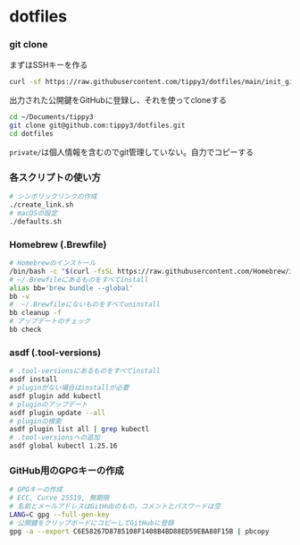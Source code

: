 # dotfiles

### git clone

まずはSSHキーを作る

```zsh
curl -sf https://raw.githubusercontent.com/tippy3/dotfiles/main/init_github.sh | sh -
```

出力された公開鍵をGitHubに登録し、それを使ってcloneする

```zsh
cd ~/Documents/tippy3
git clone git@github.com:tippy3/dotfiles.git
cd dotfiles
```

`private/`は個人情報を含むのでgit管理していない。自力でコピーする

### 各スクリプトの使い方

```zsh
# シンボリックリンクの作成
./create_link.sh
# macOSの設定
./defaults.sh
```

### Homebrew (.Brewfile)

```zsh
# Homebrewのインストール
/bin/bash -c "$(curl -fsSL https://raw.githubusercontent.com/Homebrew/install/HEAD/install.sh)"
# ~/.Brewfileにあるものをすべてinstall
alias bb='brew bundle --global'
bb -v
#  ~/.Brewfileにないものをすべてuninstall
bb cleanup -f
# アップデートのチェック
bb check
```

### asdf (.tool-versions)

```zsh
# .tool-versionsにあるものをすべてinstall
asdf install
# pluginがない場合はinstallが必要
asdf plugin add kubectl
# pluginのアップデート
asdf plugin update --all
# pluginの検索
asdf plugin list all | grep kubectl
# .tool-versionsへの追加
asdf global kubectl 1.25.16
```

### GitHub用のGPGキーの作成

```zsh
# GPGキーの作成
# ECC, Curve 25519, 無期限
# 名前とメールアドレスはGitHubのもの。コメントとパスワードは空
LANG=C gpg --full-gen-key
# 公開鍵をクリップボードにコピーしてGitHubに登録
gpg -a --export C6E58267D8785108F1408B4BD88ED59EBA88F15B | pbcopy
```
